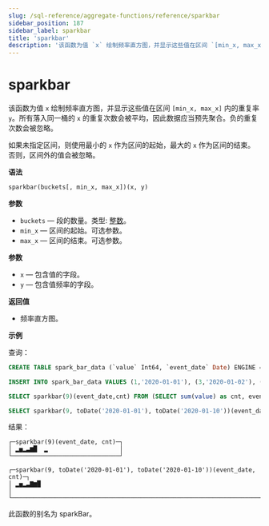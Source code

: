 ```yaml
---
slug: /sql-reference/aggregate-functions/reference/sparkbar
sidebar_position: 187
sidebar_label: sparkbar
title: 'sparkbar'
description: '该函数为值 `x` 绘制频率直方图，并显示这些值在区间 `[min_x, max_x]` 内的重复率 `y`。'
---
```



# sparkbar

该函数为值 `x` 绘制频率直方图，并显示这些值在区间 `[min_x, max_x]` 内的重复率 `y`。所有落入同一桶的 `x` 的重复次数会被平均，因此数据应当预先聚合。负的重复次数会被忽略。

如果未指定区间，则使用最小的 `x` 作为区间的起始，最大的 `x` 作为区间的结束。否则，区间外的值会被忽略。

**语法**

``` sql
sparkbar(buckets[, min_x, max_x])(x, y)
```

**参数**

- `buckets` — 段的数量。类型: [整数](../../../sql-reference/data-types/int-uint.md)。
- `min_x` — 区间的起始。可选参数。
- `max_x` — 区间的结束。可选参数。

**参数**

- `x` — 包含值的字段。
- `y` — 包含值频率的字段。

**返回值**

- 频率直方图。

**示例**

查询：

``` sql
CREATE TABLE spark_bar_data (`value` Int64, `event_date` Date) ENGINE = MergeTree ORDER BY event_date;

INSERT INTO spark_bar_data VALUES (1,'2020-01-01'), (3,'2020-01-02'), (4,'2020-01-02'), (-3,'2020-01-02'), (5,'2020-01-03'), (2,'2020-01-04'), (3,'2020-01-05'), (7,'2020-01-06'), (6,'2020-01-07'), (8,'2020-01-08'), (2,'2020-01-11');

SELECT sparkbar(9)(event_date,cnt) FROM (SELECT sum(value) as cnt, event_date FROM spark_bar_data GROUP BY event_date);

SELECT sparkbar(9, toDate('2020-01-01'), toDate('2020-01-10'))(event_date,cnt) FROM (SELECT sum(value) as cnt, event_date FROM spark_bar_data GROUP BY event_date);
```

结果：

``` text
┌─sparkbar(9)(event_date, cnt)─┐
│ ▂▅▂▃▆█  ▂                    │
└──────────────────────────────┘

┌─sparkbar(9, toDate('2020-01-01'), toDate('2020-01-10'))(event_date, cnt)─┐
│ ▂▅▂▃▇▆█                                                                  │
└──────────────────────────────────────────────────────────────────────────┘
```

此函数的别名为 sparkBar。
